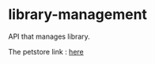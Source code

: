 # library-management
API that manages library.

The petstore link : [here](https://petstore.swagger.io/?url=https://raw.githubusercontent.com/RickaPrincy/library-management/oas-td4-std22052-std22069/docs/api.yml)
